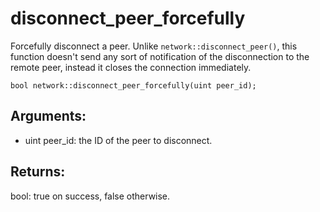 # disconnect_peer_forcefully
Forcefully disconnect a peer. Unlike `network::disconnect_peer()`, this function doesn't send any sort of notification of the disconnection to the remote peer, instead it closes the connection immediately.

`bool network::disconnect_peer_forcefully(uint peer_id);`

## Arguments:
* uint peer_id: the ID of the peer to disconnect.

## Returns:
bool: true on success, false otherwise.

